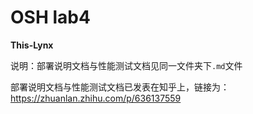 # OSH lab4
**This-Lynx**

说明：部署说明文档与性能测试文档见同一文件夹下`.md`文件

部署说明文档与性能测试文档已发表在知乎上，链接为：https://zhuanlan.zhihu.com/p/636137559




